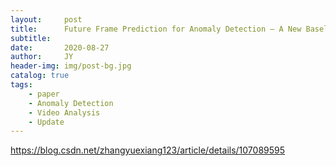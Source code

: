 ```yaml
---
layout:     post
title:      Future Frame Prediction for Anomaly Detection – A New Baseline
subtitle:   
date:       2020-08-27
author:     JY
header-img: img/post-bg.jpg
catalog: true
tags:
    - paper
    - Anomaly Detection
    - Video Analysis
    - Update 
---
```




https://blog.csdn.net/zhangyuexiang123/article/details/107089595